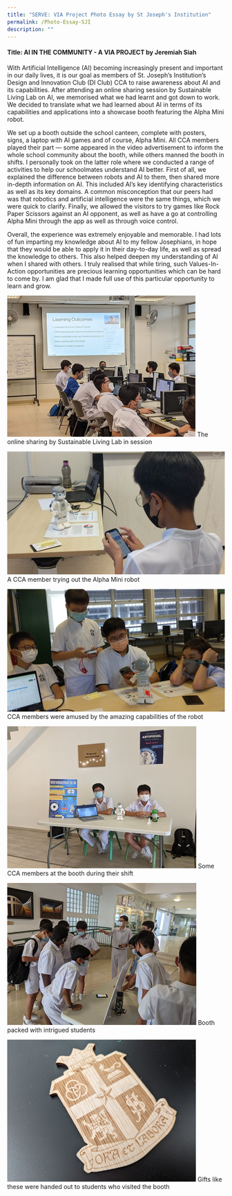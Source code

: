 ```yaml
---
title: "SERVE: VIA Project Photo Essay by St Joseph's Institution"
permalink: /Photo-Essay-SJI
description: ""
---
```

#### Title: AI IN THE COMMUNITY - A VIA PROJECT by Jeremiah Siah 

With Artificial Intelligence (AI) becoming increasingly present and important in our daily lives, it is our goal as members of St. Joseph’s Institution’s Design and Innovation Club (DI Club) CCA to raise awareness about AI and its capabilities. After attending an online sharing session by Sustainable Living Lab on AI, we memorised what we had learnt and got down to work. We decided to translate what we had learned about AI in terms of its capabilities and applications into a showcase booth featuring the Alpha Mini robot. 

We set up a booth outside the school canteen, complete with posters, signs, a laptop with AI games and of course, Alpha Mini. All CCA members played their part — some appeared in the video advertisement to inform the whole school community about the booth, while others manned the booth in shifts. I personally took on the latter role where we conducted a range of activities to help our schoolmates understand AI better. First of all, we explained the difference between robots and AI to them, then shared more in-depth information on AI. This included AI’s key identifying characteristics as well as its key domains. A common misconception that our peers had was that robotics and artificial intelligence were the same things, which we were quick to clarify. Finally, we allowed the visitors to try games like Rock Paper Scissors against an AI opponent, as well as have a go at controlling Alpha Mini through the app as well as through voice control. 

Overall, the experience was extremely enjoyable and memorable. I had lots of fun imparting my knowledge about AI to my fellow Josephians, in hope that they would be able to apply it in their day-to-day life, as well as spread the knowledge to others. This also helped deepen my understanding of AI when I shared with others. I truly realised that while tiring, such Values-In-Action opportunities are precious learning opportunities which can be hard to come by. I am glad that I made full use of this particular opportunity to learn and grow.  

![](/images/events/competitions/SJI%201.png)
The online sharing by Sustainable Living Lab in session

![](/images/events/competitions/SJI%202.jpg)
A CCA member trying out the Alpha Mini robot

![](/images/events/competitions/SJI%203.jpg)
CCA members were amused by the amazing capabilities of the robot

![](/images/events/competitions/SJI%204.png)
Some CCA members at the booth during their shift

![](/images/events/competitions/SJI%205.png)
Booth packed with intrigued students

![](/images/events/competitions/SJI%206.png)
Gifts like these were handed out to students who visited the booth
